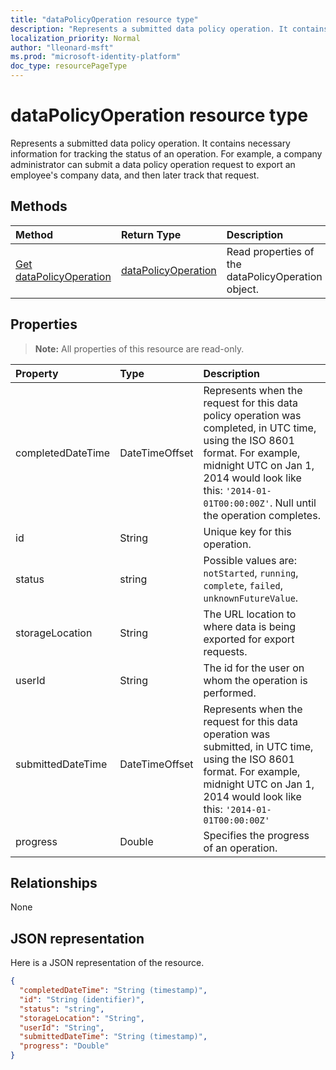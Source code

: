 ```yaml
---
title: "dataPolicyOperation resource type"
description: "Represents a submitted data policy operation. It contains necessary information for tracking the status of an operation. For example, a company administrator can submit a data policy operation request to export an employee's company data, and then later track that request."
localization_priority: Normal
author: "lleonard-msft"
ms.prod: "microsoft-identity-platform"
doc_type: resourcePageType
---
```


# dataPolicyOperation resource type

Represents a submitted data policy operation. It contains necessary information for tracking the status of an operation. For example, a company administrator can submit a data policy operation request to export an employee's company data, and then later track that request.

## Methods

| Method		   | Return Type	|Description|
|:---------------|:--------|:----------|
|[Get dataPolicyOperation](../api/datapolicyoperation-get.md) | [dataPolicyOperation](datapolicyoperation.md) |Read properties of the dataPolicyOperation object.|

## Properties

> **Note:** All properties of this resource are read-only.

| Property	   | Type	|Description|
|:---------------|:--------|:----------|
|completedDateTime|DateTimeOffset|Represents when the request for this data policy operation was completed, in UTC time, using the ISO 8601 format. For example, midnight UTC on Jan 1, 2014 would look like this: `'2014-01-01T00:00:00Z'`. Null until the operation completes.|
|id|String| Unique key for this operation. |
|status|string| Possible values are: `notStarted`, `running`, `complete`, `failed`, `unknownFutureValue`.|
|storageLocation|String|The URL location to where data is being exported for export requests.|
|userId|String|The id for the user on whom the operation is performed.|
|submittedDateTime|DateTimeOffset|Represents when the request for this data operation was submitted, in UTC time, using the ISO 8601 format. For example, midnight UTC on Jan 1, 2014 would look like this: `'2014-01-01T00:00:00Z'`|
|progress|Double|Specifies the progress of an operation.|

## Relationships
None


## JSON representation

Here is a JSON representation of the resource.

<!-- {
  "blockType": "resource",
  "optionalProperties": [

  ],
  "@odata.type": "microsoft.graph.dataPolicyOperation"
}-->

```json
{
  "completedDateTime": "String (timestamp)",
  "id": "String (identifier)",
  "status": "string",
  "storageLocation": "String",
  "userId": "String",
  "submittedDateTime": "String (timestamp)",
  "progress": "Double"
}

```

<!-- uuid: 8fcb5dbc-d5aa-4681-8e31-b001d5168d79
2015-10-25 14:57:30 UTC -->
<!-- {
  "type": "#page.annotation",
  "description": "dataPolicyOperation resource",
  "keywords": "",
  "section": "documentation",
  "tocPath": ""
}-->

